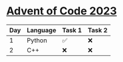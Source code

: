 # [Advent of Code 2023](https://adventofcode.com)

| Day | Language | Task 1 | Task 2 |
| --- | --- | --- | --- |
| 1 | Python | ✅ | ❌ |
| 2 | C++ | ❌ | ❌ |

